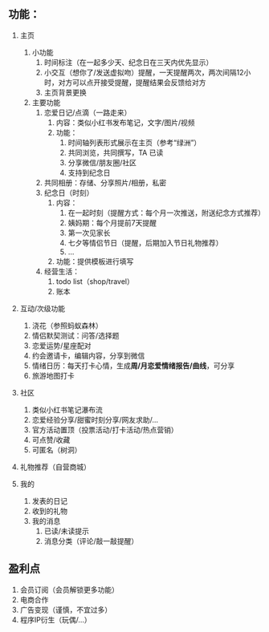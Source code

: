 ## 功能：

1. 主页
    1. 小功能
        1. 时间标注（在一起多少天、纪念日在三天内优先显示）
        2. 小交互（想你了/发送虚拟吻）提醒，一天提醒两次，两次间隔12小时，对方可以点开接受提醒，提醒结果会反馈给对方
        3. 主页背景更换
    2. 主要功能
        1. 恋爱日记/点滴（一路走来）
            1. 内容：类似小红书发布笔记，文字/图片/视频
            2. 功能：
                1. 时间轴列表形式展示在主页（参考“绿洲”）
                2. 共同浏览，共同撰写，TA 已读
                3. 分享微信/朋友圈/社区
                4. 支持到纪念日
        2. 共同相册：存储、分享照片/相册，私密
        3. 纪念日（时刻）
            1. 内容：
                1. 在一起时刻（提醒方式：每个月一次推送，附送纪念方式推荐）
                2. 姨妈期：每个月提前7天提醒
                3. 第一次见家长
                4. 七夕等情侣节日（提醒，后期加入节日礼物推荐）
                5. ...
            2. 功能：提供模板进行填写
        4. 经营生活：
            1. todo list（shop/travel）
            2. 账本
2. 互动/次级功能
    1. 浇花（参照蚂蚁森林）
    2. 情侣默契测试：问答/选择题
    3. 恋爱运势/星座配对
    4. 约会邀请卡，编辑内容，分享到微信
    5. 情绪日历：每天打卡心情，生成**周/月恋爱情绪报告/曲线**，可分享
    6. 旅游地图打卡
3. 社区
    1. 类似小红书笔记瀑布流
    2. 恋爱经验分享/甜蜜时刻分享/网友求助/...
    3. 官方活动置顶（投票活动/打卡活动/热点营销）
    4. 可点赞/收藏
    5. 可匿名（树洞）
4. 礼物推荐（自营商城）
    
5. 我的
    1. 发表的日记
    2. 收到的礼物
    3. 我的消息
        1. 已读/未读提示
        2. 消息分类（评论/敲一敲提醒）



## 盈利点

1. 会员订阅（会员解锁更多功能）
2. 电商合作
3. 广告变现（谨慎，不宜过多）
4. 程序IP衍生（玩偶/...）